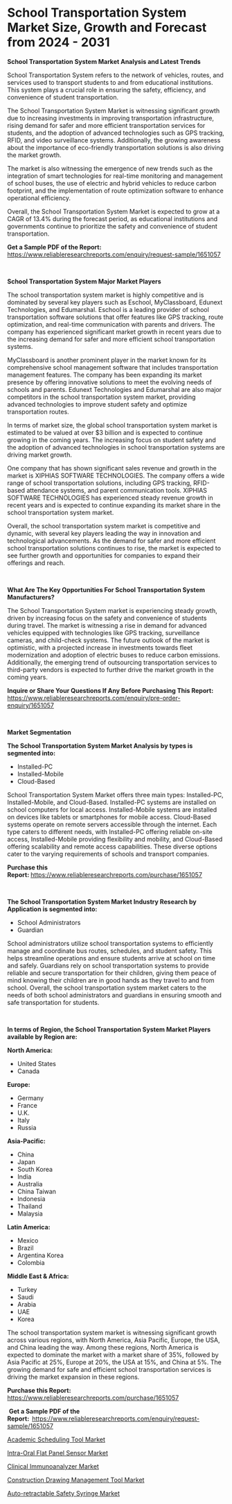 <p><h1>School Transportation System Market Size, Growth and Forecast from 2024 - 2031</h1></p><p><strong>School Transportation System Market Analysis and Latest Trends</strong></p>
<p><p>School Transportation System refers to the network of vehicles, routes, and services used to transport students to and from educational institutions. This system plays a crucial role in ensuring the safety, efficiency, and convenience of student transportation.</p><p>The School Transportation System Market is witnessing significant growth due to increasing investments in improving transportation infrastructure, rising demand for safer and more efficient transportation services for students, and the adoption of advanced technologies such as GPS tracking, RFID, and video surveillance systems. Additionally, the growing awareness about the importance of eco-friendly transportation solutions is also driving the market growth.</p><p>The market is also witnessing the emergence of new trends such as the integration of smart technologies for real-time monitoring and management of school buses, the use of electric and hybrid vehicles to reduce carbon footprint, and the implementation of route optimization software to enhance operational efficiency.</p><p>Overall, the School Transportation System Market is expected to grow at a CAGR of 13.4% during the forecast period, as educational institutions and governments continue to prioritize the safety and convenience of student transportation.</p></p>
<p><strong>Get a Sample PDF of the Report:&nbsp;</strong> <a href="https://www.reliableresearchreports.com/enquiry/request-sample/1651057">https://www.reliableresearchreports.com/enquiry/request-sample/1651057</a></p>
<p>&nbsp;</p>
<p><strong>School Transportation System Major Market Players</strong></p>
<p><p>The school transportation system market is highly competitive and is dominated by several key players such as Eschool, MyClassboard, Edunext Technologies, and Edumarshal. Eschool is a leading provider of school transportation software solutions that offer features like GPS tracking, route optimization, and real-time communication with parents and drivers. The company has experienced significant market growth in recent years due to the increasing demand for safer and more efficient school transportation systems.</p><p>MyClassboard is another prominent player in the market known for its comprehensive school management software that includes transportation management features. The company has been expanding its market presence by offering innovative solutions to meet the evolving needs of schools and parents. Edunext Technologies and Edumarshal are also major competitors in the school transportation system market, providing advanced technologies to improve student safety and optimize transportation routes.</p><p>In terms of market size, the global school transportation system market is estimated to be valued at over $3 billion and is expected to continue growing in the coming years. The increasing focus on student safety and the adoption of advanced technologies in school transportation systems are driving market growth.</p><p>One company that has shown significant sales revenue and growth in the market is XIPHIAS SOFTWARE TECHNOLOGIES. The company offers a wide range of school transportation solutions, including GPS tracking, RFID-based attendance systems, and parent communication tools. XIPHIAS SOFTWARE TECHNOLOGIES has experienced steady revenue growth in recent years and is expected to continue expanding its market share in the school transportation system market.</p><p>Overall, the school transportation system market is competitive and dynamic, with several key players leading the way in innovation and technological advancements. As the demand for safer and more efficient school transportation solutions continues to rise, the market is expected to see further growth and opportunities for companies to expand their offerings and reach.</p></p>
<p>&nbsp;</p>
<p><strong>What Are The Key Opportunities For School Transportation System Manufacturers?</strong></p>
<p><p>The School Transportation System market is experiencing steady growth, driven by increasing focus on the safety and convenience of students during travel. The market is witnessing a rise in demand for advanced vehicles equipped with technologies like GPS tracking, surveillance cameras, and child-check systems. The future outlook of the market is optimistic, with a projected increase in investments towards fleet modernization and adoption of electric buses to reduce carbon emissions. Additionally, the emerging trend of outsourcing transportation services to third-party vendors is expected to further drive the market growth in the coming years.</p></p>
<p><strong>Inquire or Share Your Questions If Any Before Purchasing This Report:</strong> <a href="https://www.reliableresearchreports.com/enquiry/pre-order-enquiry/1651057">https://www.reliableresearchreports.com/enquiry/pre-order-enquiry/1651057</a></p>
<p>&nbsp;</p>
<p><strong>Market Segmentation</strong></p>
<p><strong>The School Transportation System Market Analysis by types is segmented into:</strong></p>
<p><ul><li>Installed-PC</li><li>Installed-Mobile</li><li>Cloud-Based</li></ul></p>
<p><p>School Transportation System Market offers three main types: Installed-PC, Installed-Mobile, and Cloud-Based. Installed-PC systems are installed on school computers for local access. Installed-Mobile systems are installed on devices like tablets or smartphones for mobile access. Cloud-Based systems operate on remote servers accessible through the internet. Each type caters to different needs, with Installed-PC offering reliable on-site access, Installed-Mobile providing flexibility and mobility, and Cloud-Based offering scalability and remote access capabilities. These diverse options cater to the varying requirements of schools and transport companies.</p></p>
<p><strong>Purchase this Report:&nbsp;</strong><a href="https://www.reliableresearchreports.com/purchase/1651057">https://www.reliableresearchreports.com/purchase/1651057</a></p>
<p>&nbsp;</p>
<p><strong>The School Transportation System Market Industry Research by Application is segmented into:</strong></p>
<p><ul><li>School Administrators</li><li>Guardian</li></ul></p>
<p><p>School administrators utilize school transportation systems to efficiently manage and coordinate bus routes, schedules, and student safety. This helps streamline operations and ensure students arrive at school on time and safely. Guardians rely on school transportation systems to provide reliable and secure transportation for their children, giving them peace of mind knowing their children are in good hands as they travel to and from school. Overall, the school transportation system market caters to the needs of both school administrators and guardians in ensuring smooth and safe transportation for students.</p></p>
<p>&nbsp;</p>
<p><strong>In terms of Region, the School Transportation System Market Players available by Region are:</strong></p>
<p>
    <p> <strong> North America: </strong>
        <ul>
            <li>United States</li>
            <li>Canada</li>
        </ul>
        </p> 
    <p> <strong> Europe: </strong>
        <ul>
            <li>Germany</li>
            <li>France</li>
            <li>U.K.</li>
            <li>Italy</li>
            <li>Russia</li>
        </ul>
        </p> 
    <p> <strong> Asia-Pacific: </strong>
        <ul>
            <li>China</li>
            <li>Japan</li>
            <li>South Korea</li>
            <li>India</li>
            <li>Australia</li>
            <li>China Taiwan</li>
            <li>Indonesia</li>
            <li>Thailand</li>
            <li>Malaysia</li>
        </ul>
        </p> 
    <p> <strong> Latin America: </strong>
        <ul>
            <li>Mexico</li>
            <li>Brazil</li>
            <li>Argentina Korea</li>
            <li>Colombia</li>
        </ul>
        </p> 
    <p> <strong> Middle East & Africa: </strong>
        <ul>
            <li>Turkey</li>
            <li>Saudi</li>
            <li>Arabia</li>
            <li>UAE</li>
            <li>Korea</li>
        </ul>
    </p>
    </p>
<p><p>The school transportation system market is witnessing significant growth across various regions, with North America, Asia Pacific, Europe, the USA, and China leading the way. Among these regions, North America is expected to dominate the market with a market share of 35%, followed by Asia Pacific at 25%, Europe at 20%, the USA at 15%, and China at 5%. The growing demand for safe and efficient school transportation services is driving the market expansion in these regions.</p></p>
<p><strong>Purchase this Report: </strong><a href="https://www.reliableresearchreports.com/purchase/1651057">https://www.reliableresearchreports.com/purchase/1651057</a></p>
<p>&nbsp;<strong>Get a Sample PDF of the Report:&nbsp;&nbsp;</strong><a href="https://www.reliableresearchreports.com/enquiry/request-sample/1651057">https://www.reliableresearchreports.com/enquiry/request-sample/1651057</a></p>
<p><strong></strong></p>
<p><p><a href="https://github.com/brenzgnarento/Market-Research-Report-List-1/blob/main/academic-scheduling-tool-market.md">Academic Scheduling Tool Market</a></p><p><a href="https://medium.com/@brandonarmstrong5/intra-oral-flat-panel-sensor-market-size-market-outlook-and-market-forecast-2024-to-2031-22ff06fcb83d">Intra-Oral Flat Panel Sensor Market</a></p><p><a href="https://medium.com/@brandonarmstrong5/clinical-immunoanalyzer-market-insights-into-market-cagr-market-trends-and-growth-strategies-be498cd45e4f">Clinical Immunoanalyzer Market</a></p><p><a href="https://github.com/jerrycopelandthomaswsqd8q/Market-Research-Report-List-1/blob/main/construction-drawing-management-tool-market.md">Construction Drawing Management Tool Market</a></p><p><a href="https://medium.com/@brandonarmstrong5/auto-retractable-safety-syringe-market-competitive-analysis-market-trends-and-forecast-to-2031-25196c71ee41">Auto-retractable Safety Syringe Market</a></p></p>